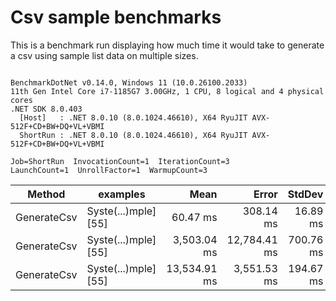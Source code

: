 # Csv sample benchmarks

This is a benchmark run displaying how much time it would take to generate a csv using sample list data on multiple sizes.

```

BenchmarkDotNet v0.14.0, Windows 11 (10.0.26100.2033)
11th Gen Intel Core i7-1185G7 3.00GHz, 1 CPU, 8 logical and 4 physical cores
.NET SDK 8.0.403
  [Host]   : .NET 8.0.10 (8.0.1024.46610), X64 RyuJIT AVX-512F+CD+BW+DQ+VL+VBMI
  ShortRun : .NET 8.0.10 (8.0.1024.46610), X64 RyuJIT AVX-512F+CD+BW+DQ+VL+VBMI

Job=ShortRun  InvocationCount=1  IterationCount=3  
LaunchCount=1  UnrollFactor=1  WarmupCount=3  

```
| Method      | examples             | Mean         | Error        | StdDev    | StdErr     | Min          | Max          | Op/s    | Gen0        | Gen1      | Gen2      | Allocated  |
|------------ |--------------------- |-------------:|-------------:|----------:|-----------:|-------------:|-------------:|--------:|------------:|----------:|----------:|-----------:|
| GenerateCsv | Syste(...)mple] [55] |     60.47 ms |    308.14 ms |  16.89 ms |   9.751 ms |     49.60 ms |     79.93 ms | 16.5370 |   4000.0000 |         - |         - |    24.3 MB |
| GenerateCsv | Syste(...)mple] [55] |  3,503.04 ms | 12,784.41 ms | 700.76 ms | 404.582 ms |  2,697.85 ms |  3,975.03 ms |  0.2855 | 286000.0000 |         - |         - | 2388.47 MB |
| GenerateCsv | Syste(...)mple] [55] | 13,534.91 ms |  3,551.53 ms | 194.67 ms | 112.394 ms | 13,336.98 ms | 13,726.15 ms |  0.0739 | 288000.0000 | 1000.0000 | 1000.0000 | 9545.28 MB |
